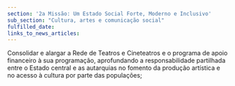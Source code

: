 ```yaml
---
section: '2a Missão: Um Estado Social Forte, Moderno e Inclusivo'
sub_section: "Cultura, artes e comunicação social"
fulfilled_date:
links_to_news_articles:
---
```


Consolidar e alargar a Rede de Teatros e Cineteatros e o programa de apoio financeiro à sua programação, aprofundando a responsabilidade partilhada entre o Estado central e as autarquias no fomento da produção artística e no acesso à cultura por parte das populações;